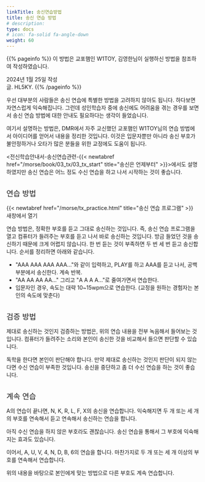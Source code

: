 ```yaml
---
linkTitle: 송신연습방법
title: 송신 연습 방법
# description: 
type: docs
# icon: fa-solid fa-angle-down
weight: 60
---
```


{{% pageinfo %}}
 이 방법은 교포햄인 W1TOY, 김영한님이 실행하신 방법을 참조하여 작성하였습니다.

2024년 1월 25일 작성<br>
글. HL5KY.
{{% /pageinfo %}}

우선 대부분의 사람들은 송신 연습에 특별한 방법을 고려하지 않아도 됩니다. 하다보면 자연스럽게 익숙해집니다. 그런데 성인학습자 중에 송신에도 어려움을 겪는 경우를 보면서 송신 연습 방법에 대한 안내도 필요하다는 생각이 들었습니다.

여기서 설명하는 방법은, DMR에서 자주 교신했던 교포햄인 W1TOY님의 연습 방법에서 아이디어를 얻어서 내용을 정리한 것입니다. 이것은 입문자뿐만 아니라 송신 부호가 불안정하거나 오타가 많은 분들을 위한 교정에도 도움이 됩니다.

<전신학습안내서-송신연습관련-{{< newtabref href="/morse/book/03_tx/03_tx_start" title="송신은 언제부터" >}}>에서도 설명하였지만 송신 연습은 어느 정도 수신 연습을 하고 나서 시작하는 것이 좋습니다.
<br><br>

<span style="font-size:140%">연습 방법</span>

{{< newtabref href="/morse/tx_practice.html" title="송신 연습 프로그램" >}} 새창에서 열기

연습 방법은, 정확한 부호를 듣고 그대로 송신하는 것입니다. 즉, 송신 연습 프로그램을 열고 컴퓨터가 들려주는 부호를 듣고 나서 바로 송신하는 것입니다. 방금 들었던 것을 송신하기 때문에 크게 어렵지 않습니다. 한 번 듣는 것이 부족하면 두 번 세 번 듣고 송신합니다. 순서를 정리하면 아래와 같습니다.

- "AAA  AAA  AAA  AAA..."와 같이 입력하고, PLAY를 하고 AAA를 듣고 나서, 공백 부분에서 송신한다. 계속 반복.
- "AA  AA  AA  AA..." 그리고 "A  A  A  A..."로 줄여가면서 연습한다.
- 입문자인 경우, 속도는 대략 10~15wpm으로 연습한다. (교정을 원하는 경험자는 본인의 속도에 맞춘다)
<br><br>

<span style="font-size:140%">검증 방법</span>

제대로 송신하는 것인지 검증하는 방법은, 위의 연습 내용을 전부 녹음해서 들어보는 것입니다. 컴퓨터가 들려주는 소리와 본인이 송신한 것을 비교해서 들으면 판단할 수 있습니다.

독학을 한다면 본인이 판단해야 합니다. 만약 제대로 송신하는 것인지 판단이 되지 않는다면 수신 연습이 부족한 것입니다. 송신을 중단하고 좀 더 수신 연습을 하는 것이 좋습니다.
<br><br>

<span style="font-size:140%">계속 연습</span>

A의 연습이 끝나면, N, K, R, L, F, X의 송신을 연습합니다. 익숙해지면 두 개 또는 세 개의 부호를 연속해서 듣고 연속해서 송신하는 연습을 합니다.

아직 수신 연습을 하지 않은 부호라도 괜찮습니다. 송신 연습을 통해서 그 부호에 익숙해지는 효과도 있습니다.

이어서, A, U, V, 4, N, D, B, 6의 연습을 합니다. 마찬가지로 두 개 또는 세 개 이상의 부호를 연속해서 연습합니다.

위의 내용을 바탕으로 본인에게 맞는 방법으로 다른 부호도 계속 연습합니다.


